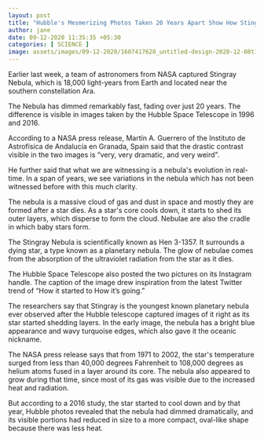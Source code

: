 ```yaml
---
layout: post
title: "Hubble's Mesmerizing Photos Taken 20 Years Apart Show How Stingray Nebula is Fading Rapidly"
author: jane 
date: 09-12-2020 11:35:35 +05:30 
categories: [ SCIENCE ] 
image: assets/images/09-12-2020/1607417628_untitled-design-2020-12-08t142127.252.png
---
```

Earlier last week, a team of astronomers from NASA captured Stingray Nebula, which is 18,000 light-years from Earth and located near the southern constellation Ara.

The Nebula has dimmed remarkably fast, fading over just 20 years. The difference is visible in images taken by the Hubble Space Telescope in 1996 and 2016.

According to a NASA press release, Martín A. Guerrero of the Instituto de Astrofísica de Andalucía en Granada, Spain said that the drastic contrast visible in the two images is “very, very dramatic, and very weird".

He further said that what we are witnessing is a nebula's evolution in real-time. In a span of years, we see variations in the nebula which has not been witnessed before with this much clarity.

The nebula is a massive cloud of gas and dust in space and mostly they are formed after a star dies. As a star's core cools down, it starts to shed its outer layers, which disperse to form the cloud. Nebulae are also the cradle in which baby stars form.

The Stingray Nebula is scientifically known as Hen 3-1357. It surrounds a dying star, a type known as a planetary nebula. The glow of nebulae comes from the absorption of the ultraviolet radiation from the star as it dies.

The Hubble Space Telescope also posted the two pictures on its Instagram handle. The caption of the image drew inspiration from the latest Twitter trend of “How it started to How it’s going.”

The researchers say that Stingray is the youngest known planetary nebula ever observed after the Hubble telescope captured images of it right as its star started shedding layers. In the early image, the nebula has a bright blue appearance and wavy turquoise edges, which also gave it the oceanic nickname.

The NASA press release says that from 1971 to 2002, the star's temperature surged from less than 40,000 degrees Fahrenheit to 108,000 degrees as helium atoms fused in a layer around its core. The nebula also appeared to grow during that time, since most of its gas was visible due to the increased heat and radiation.

But according to a 2016 study, the star started to cool down and by that year, Hubble photos revealed that the nebula had dimmed dramatically, and its visible portions had reduced in size to a more compact, oval-like shape because there was less heat.